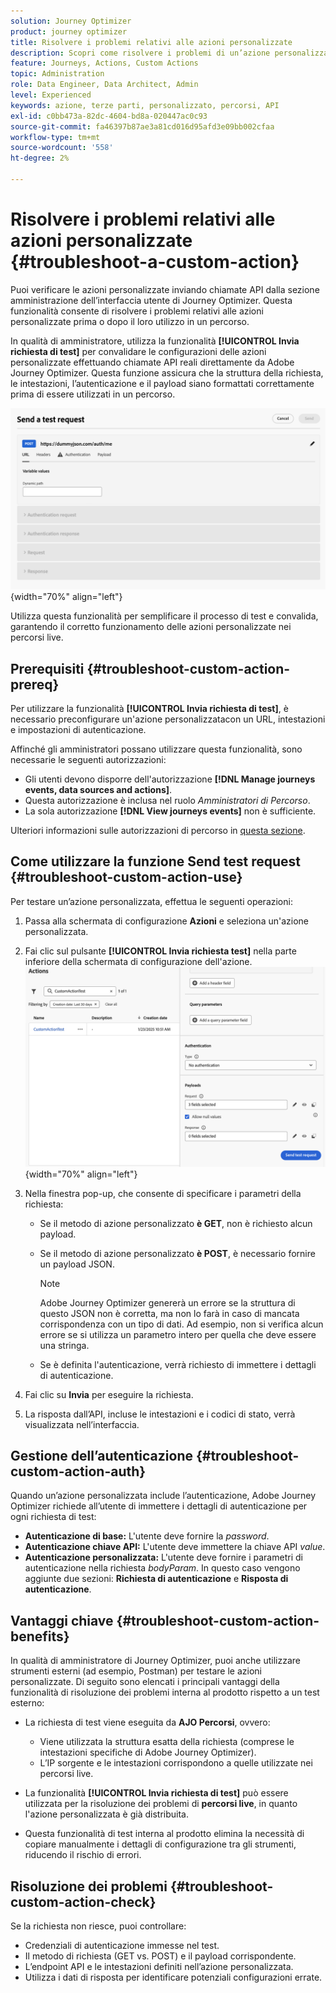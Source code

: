```yaml
---
solution: Journey Optimizer
product: journey optimizer
title: Risolvere i problemi relativi alle azioni personalizzate
description: Scopri come risolvere i problemi di un’azione personalizzata
feature: Journeys, Actions, Custom Actions
topic: Administration
role: Data Engineer, Data Architect, Admin
level: Experienced
keywords: azione, terze parti, personalizzato, percorsi, API
exl-id: c0bb473a-82dc-4604-bd8a-020447ac0c93
source-git-commit: fa46397b87ae3a81cd016d95afd3e09bb002cfaa
workflow-type: tm+mt
source-wordcount: '558'
ht-degree: 2%

---
```


# Risolvere i problemi relativi alle azioni personalizzate {#troubleshoot-a-custom-action}

Puoi verificare le azioni personalizzate inviando chiamate API dalla sezione amministrazione dell’interfaccia utente di Journey Optimizer. Questa funzionalità consente di risolvere i problemi relativi alle azioni personalizzate prima o dopo il loro utilizzo in un percorso.

In qualità di amministratore, utilizza la funzionalità **[!UICONTROL Invia richiesta di test]** per convalidare le configurazioni delle azioni personalizzate effettuando chiamate API reali direttamente da Adobe Journey Optimizer. Questa funzione assicura che la struttura della richiesta, le intestazioni, l’autenticazione e il payload siano formattati correttamente prima di essere utilizzati in un percorso.

![](assets/send-test-request.png){width="70%" align="left"}

Utilizza questa funzionalità per semplificare il processo di test e convalida, garantendo il corretto funzionamento delle azioni personalizzate nei percorsi live.

## Prerequisiti {#troubleshoot-custom-action-prereq}

Per utilizzare la funzionalità **[!UICONTROL Invia richiesta di test]**, è necessario preconfigurare un&#39;azione personalizzata **&#x200B;**&#x200B;con un URL, intestazioni e impostazioni di autenticazione.

Affinché gli amministratori possano utilizzare questa funzionalità, sono necessarie le seguenti autorizzazioni:

* Gli utenti devono disporre dell&#39;autorizzazione **[!DNL Manage journeys events, data sources and actions]**.
* Questa autorizzazione è inclusa nel ruolo *Amministratori di Percorso*.
* La sola autorizzazione **[!DNL View journeys events]** non è sufficiente.

Ulteriori informazioni sulle autorizzazioni di percorso in [questa sezione](../administration/high-low-permissions.md#journey-capability).

## Come utilizzare la funzione Send test request {#troubleshoot-custom-action-use}

Per testare un’azione personalizzata, effettua le seguenti operazioni:

1. Passa alla schermata di configurazione **Azioni** e seleziona un&#39;azione personalizzata.
1. Fai clic sul pulsante **[!UICONTROL Invia richiesta test]** nella parte inferiore della schermata di configurazione dell&#39;azione.
   ![Pulsante Invia richiesta di test nel pannello di configurazione Azione](assets/test-request.png){width="70%" align="left"}
1. Nella finestra pop-up, che consente di specificare i parametri della richiesta:

   * Se il metodo di azione personalizzato **è GET**, non è richiesto alcun payload.
   * Se il metodo di azione personalizzato **è POST**, è necessario fornire un payload JSON.

     >[!NOTE]
     >
     >Adobe Journey Optimizer genererà un errore se la struttura di questo JSON non è corretta, ma non lo farà in caso di mancata corrispondenza con un tipo di dati. Ad esempio, non si verifica alcun errore se si utilizza un parametro intero per quella che deve essere una stringa.

   * Se è definita l&#39;autenticazione, verrà richiesto di immettere i dettagli di autenticazione.

1. Fai clic su **Invia** per eseguire la richiesta.
1. La risposta dall’API, incluse le intestazioni e i codici di stato, verrà visualizzata nell’interfaccia.

## Gestione dell’autenticazione {#troubleshoot-custom-action-auth}

Quando un’azione personalizzata include l’autenticazione, Adobe Journey Optimizer richiede all’utente di immettere i dettagli di autenticazione per ogni richiesta di test:

* **Autenticazione di base:** L&#39;utente deve fornire la *password*.
* **Autenticazione chiave API:** L&#39;utente deve immettere la chiave API *value*.
* **Autenticazione personalizzata:** L&#39;utente deve fornire i parametri di autenticazione nella richiesta *bodyParam*. In questo caso vengono aggiunte due sezioni: **Richiesta di autenticazione** e **Risposta di autenticazione**.

## Vantaggi chiave {#troubleshoot-custom-action-benefits}

In qualità di amministratore di Journey Optimizer, puoi anche utilizzare strumenti esterni (ad esempio, Postman) per testare le azioni personalizzate. Di seguito sono elencati i principali vantaggi della funzionalità di risoluzione dei problemi interna al prodotto rispetto a un test esterno:

* La richiesta di test viene eseguita da **AJO Percorsi**, ovvero:

   * Viene utilizzata la struttura esatta della richiesta (comprese le intestazioni specifiche di Adobe Journey Optimizer).
   * L’IP sorgente e le intestazioni corrispondono a quelle utilizzate nei percorsi live.

* La funzionalità **[!UICONTROL Invia richiesta di test]** può essere utilizzata per la risoluzione dei problemi di **percorsi live**, in quanto l&#39;azione personalizzata è già distribuita.

* Questa funzionalità di test interna al prodotto elimina la necessità di copiare manualmente i dettagli di configurazione tra gli strumenti, riducendo il rischio di errori.

## Risoluzione dei problemi {#troubleshoot-custom-action-check}

Se la richiesta non riesce, puoi controllare:

* Credenziali di autenticazione immesse nel test.
* Il metodo di richiesta (GET vs. POST) e il payload corrispondente.
* L’endpoint API e le intestazioni definiti nell’azione personalizzata.
* Utilizza i dati di risposta per identificare potenziali configurazioni errate.
